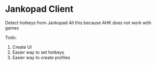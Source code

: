 # Jankopad Client
Detect hotkeys from Jankopad
All this because AHK does not work with games

Todo:
1. Create UI
2. Easier way to set hotkeys
3. Easier way to create profiles
